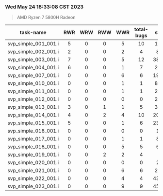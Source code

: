 ### Wed May 24 18:33:08 CST 2023
> AMD   Ryzen   7   5800H Radeon

| task-name | RWR | WRW | RWW | WWR | total-bugs| state | total time(ms) |
| :---: | :---: | :---: | :---: | :---: | :---: | :---: | :---: | 
| svp_simple_001_001.i | 5 | 0 | 0 | 5 | 10 | 1745 | 408 |
| svp_simple_002_001.i | 2 | 0 | 0 | 2 | 4 | 807 | 238 |
| svp_simple_003_001.i | 7 | 0 | 0 | 5 | 12 | 38077 | 8250 |
| svp_simple_004_001.i | 6 | 0 | 0 | 1 | 7 | 2620 | 837 |
| svp_simple_007_001.i | 0 | 0 | 0 | 6 | 6 | 19859 | 3872 |
| svp_simple_010_001.i | 0 | 0 | 0 | 1 | 1 | 8841 | 2715 |
| svp_simple_011_001.i | 0 | 0 | 0 | 1 | 1 | 2142 | 398 |
| svp_simple_012_001.i | 0 | 0 | 0 | 0 | 0 | 2484 | 377 |
| svp_simple_013_001.i | 3 | 0 | 1 | 1 | 5 | 3312 | 744 |
| svp_simple_014_001.i | 4 | 0 | 2 | 4 | 10 | 20262 | 6268 |
| svp_simple_015_001.i | 5 | 0 | 0 | 1 | 6 | 23197 | 6257 |
| svp_simple_016_001.i | 0 | 0 | 0 | 0 | 0 | 111 | 76 |
| svp_simple_017_001.i | 0 | 0 | 0 | 1 | 1 | 819 | 225 |
| svp_simple_018_001.i | 0 | 0 | 0 | 5 | 5 | 653 | 209 |
| svp_simple_019_001.i | 0 | 0 | 2 | 2 | 4 | 61 | 68 |
| svp_simple_020_001.i | 0 | 0 | 0 | 0 | 0 | 297 | 80 |
| svp_simple_021_001.i | 0 | 0 | 0 | 6 | 6 | 2930 | 587 |
| svp_simple_022_001.i | 0 | 0 | 0 | 4 | 4 | 43362 | 19750 |
| svp_simple_023_001.i | 0 | 0 | 0 | 9 | 9 | 45369 | 7434 |
